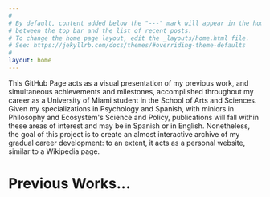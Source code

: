 ```yaml
---
#
# By default, content added below the "---" mark will appear in the home page
# between the top bar and the list of recent posts.
# To change the home page layout, edit the _layouts/home.html file.
# See: https://jekyllrb.com/docs/themes/#overriding-theme-defaults
#
layout: home
---
```



This GitHub Page acts as a visual presentation of my previous work, and simultaneous achievements and milestones, accomplished throughout my career as a University of Miami student in the School of Arts and Sciences.  Given my specializations in Psychology and Spanish, with miniors in Philosophy and Ecosystem's Science and Policy, publications will fall within these areas of interest and may be in Spanish or in English. Nonetheless, the goal of this project is to create an almost interactive archive of my gradual career development: to an extent, it acts as a personal website, similar to a Wikipedia page.

# Previous Works...


